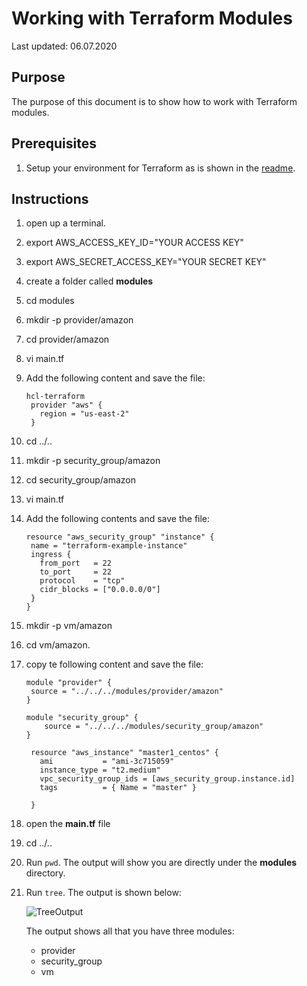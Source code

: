 # Working with Terraform Modules

Last updated: 06.07.2020

## Purpose

The purpose of this document is to show how to work with Terraform modules.

## Prerequisites

1. Setup your environment for Terraform as is shown in the [readme](./readme.md).

## Instructions

1. open up a terminal.
1. export AWS_ACCESS_KEY_ID="YOUR ACCESS KEY"
1. export AWS_SECRET_ACCESS_KEY="YOUR SECRET KEY"
1. create a folder called **modules**
1. cd modules
1. mkdir -p provider/amazon
1. cd provider/amazon
1. vi main.tf
1. Add the following content and save the file:

   ```
   hcl-terraform
    provider "aws" {
      region = "us-east-2"
    }
    ```

1. cd ../..
1. mkdir -p security_group/amazon
1. cd security_group/amazon
1. vi main.tf
1. Add the following contents and save the file:

    ```hcl-terraform
   resource "aws_security_group" "instance" {
     name = "terraform-example-instance"
     ingress {
       from_port   = 22
       to_port     = 22
       protocol    = "tcp"
       cidr_blocks = ["0.0.0.0/0"]
     }
   }
    ```

1. mkdir -p vm/amazon
1. cd vm/amazon.
1. copy te following content and save the file:

   ```hcl-terraform
   module "provider" {
    source = "../../../modules/provider/amazon"
   }

   module "security_group" {
       source = "../../../modules/security_group/amazon"
   }

    resource "aws_instance" "master1_centos" {
      ami           = "ami-3c715059"
      instance_type = "t2.medium"
      vpc_security_group_ids = [aws_security_group.instance.id]
      tags          = { Name = "master" }

    }
    ```

1. open the **main.tf** file
1. cd ../..
1. Run `pwd`.  The output will show you are directly under the **modules** directory.
1. Run `tree`.  The output is shown below:

    ![TreeOutput](images/tree-of-all-modules.png)

    The output shows all that you have three modules:
     
      - provider
      - security_group
      - vm
